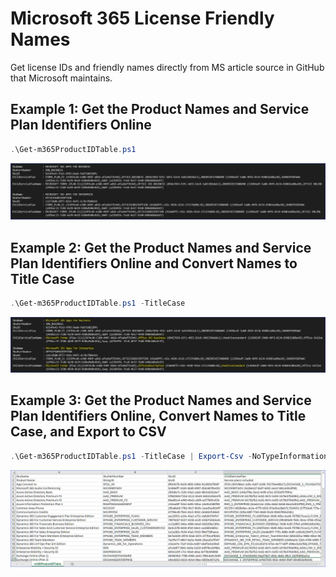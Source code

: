 # Microsoft 365 License Friendly Names
 Get license IDs and friendly names directly from MS article source in GitHub that Microsoft maintains.

## Example 1: Get the Product Names and Service Plan Identifiers Online

```PowerShell
.\Get-m365ProductIDTable.ps1
```

![Example 1](img/Example1.png)

## Example 2: Get the Product Names and Service Plan Identifiers Online and Convert Names to Title Case

```PowerShell
.\Get-m365ProductIDTable.ps1 -TitleCase
```

![Example 2](img/Example2.png)

## Example 3: Get the Product Names and Service Plan Identifiers Online, Convert Names to Title Case, and Export to CSV

```PowerShell
.\Get-m365ProductIDTable.ps1 -TitleCase | Export-Csv -NoTypeInformation -Path .\m365ProductIDTable.csv
```

![Example 1](img/Example3.png)